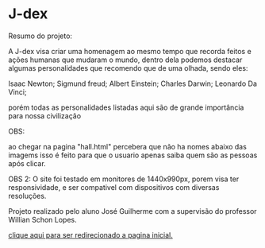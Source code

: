 # J-dex

Resumo do projeto:

A J-dex visa criar uma homenagem ao mesmo tempo que recorda feitos e ações humanas que mudaram o mundo, dentro dela podemos destacar algumas personalidades que recomendo que de uma olhada, sendo eles:

Isaac Newton;
Sigmund freud;
Albert Einstein;
Charles Darwin;
Leonardo Da Vinci;


porém todas as personalidades listadas aqui são de grande importância para nossa civilização


OBS:

ao chegar na pagina "hall.html" percebera que não ha nomes abaixo das imagems isso é feito para que o usuario apenas saiba quem são as pessoas após clicar.

OBS 2: O site foi testado em monitores de 1440x990px, porem visa ter responsividade, e ser compativel com dispositivos com diversas resoluções.

Projeto realizado pelo aluno José Guilherme com a supervisão do professor Willian Schon Lopes.

<a href="home.html">clique aqui para ser redirecionado a pagina inicial.</a>
